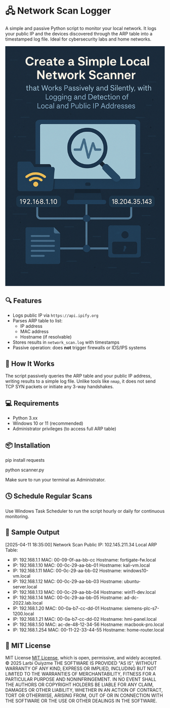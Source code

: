 # 🖧 Network Scan Logger

A simple and passive Python script to monitor your local network. It logs your public IP and the devices discovered through the ARP table into a timestamped log file. Ideal for cybersecurity labs and home networks.

![Network Scanner Illustration](scanner.png)

## 🔍 Features

- Logs public IP via `https://api.ipify.org`
- Parses ARP table to list:
  - IP address
  - MAC address
  - Hostname (if resolvable)
- Stores results in `network_scan.log` with timestamps
- Passive operation: does **not** trigger firewalls or IDS/IPS systems

## 🚀 How It Works

The script passively queries the ARP table and your public IP address, writing results to a simple log file. Unlike tools like `nmap`, it does not send TCP SYN packets or initiate any 3-way handshakes.

## 💻 Requirements

- Python 3.xx
- Windows 10 or 11 (recommended)
- Administrator privileges (to access full ARP table)

## 📦 Installation

pip install requests

python scanner.py

Make sure to run your terminal as Administrator.

## 🕓 Schedule Regular Scans
Use Windows Task Scheduler to run the script hourly or daily for continuous monitoring.

## 📄 Sample Output

[2025-04-11 18:35:00] Network Scan
Public IP: 102.145.211.34
Local ARP Table:
 - IP: 192.168.1.1     MAC: 00-09-0f-aa-bb-cc    Hostname: fortigate-fw.local
 - IP: 192.168.1.10    MAC: 00-0c-29-aa-bb-01    Hostname: kali-vm.local
 - IP: 192.168.1.11    MAC: 00-0c-29-aa-bb-02    Hostname: windows10-vm.local
 - IP: 192.168.1.12    MAC: 00-0c-29-aa-bb-03    Hostname: ubuntu-server.local
 - IP: 192.168.1.13    MAC: 00-0c-29-aa-bb-04    Hostname: win11-dev.local
 - IP: 192.168.1.14    MAC: 00-0c-29-aa-bb-05    Hostname: ad-dc-2022.lab.local
 - IP: 192.168.1.20    MAC: 00-0a-b7-cc-dd-01    Hostname: siemens-plc-s7-1200.local
 - IP: 192.168.1.21    MAC: 00-0a-b7-cc-dd-02    Hostname: hmi-panel.local
 - IP: 192.168.1.50    MAC: ac-de-48-12-34-56    Hostname: macbook-pro.local
 - IP: 192.168.1.254   MAC: 00-11-22-33-44-55    Hostname: home-router.local

## 🔖 MIT License

MIT License [MIT License](https://opensource.org/licenses/MIT), which is open, permissive, and widely accepted.
© 2025 Larbi Ouiyzme
THE SOFTWARE IS PROVIDED "AS IS", WITHOUT WARRANTY OF ANY KIND, EXPRESS OR IMPLIED, INCLUDING BUT NOT LIMITED TO THE WARRANTIES OF MERCHANTABILITY,
FITNESS FOR A PARTICULAR PURPOSE AND NONINFRINGEMENT. IN NO EVENT SHALL THE AUTHORS OR COPYRIGHT HOLDERS BE LIABLE FOR ANY CLAIM, DAMAGES OR OTHER
LIABILITY, WHETHER IN AN ACTION OF CONTRACT, TORT OR OTHERWISE, ARISING FROM, OUT OF OR IN CONNECTION WITH THE SOFTWARE OR THE USE OR OTHER DEALINGS IN THE
SOFTWARE.
